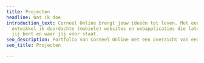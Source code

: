 ```yaml
---
title: Projecten
headline: Wat ik doe
introduction_text: Corneel Online brengt jouw ideeën tot leven. Met een team van webprofessionals
  ontwikkel ik doordachte (mobiele) websites en webapplicaties die laten zien wie
  jij bent en waar jij voor staat.
seo_description: Portfolio van Corneel Online met een overzicht van eerdere projecten.
seo_title: Projecten

---
```

